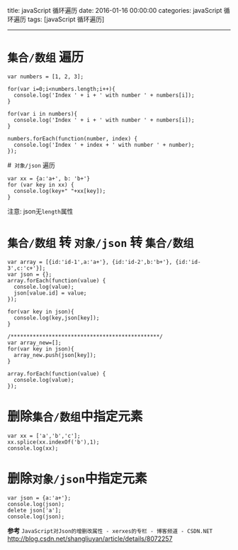 title: javaScript 循环遍历
date: 2016-01-16 00:00:00
categories: javaScript 循环遍历
tags: [javaScript 循环遍历]

---

# `集合/数组` 遍历
```
var numbers = [1, 2, 3];
 
for(var i=0;i<numbers.length;i++){
  console.log('Index ' + i + ' with number ' + numbers[i]);
}
 
for(var i in numbers){
  console.log('Index ' + i + ' with number ' + numbers[i]);
}
 
numbers.forEach(function(number, index) {
  console.log('Index ' + index + ' with number ' + number);
});
```

#` 对象/json` 遍历
```
var xx = {a:'a+', b: 'b+'}
for (var key in xx) {
  console.log(key+" "+xx[key]);
}
```
注意: json无`length`属性

# `集合/数组`  转 `对象/json` 转 `集合/数组`
```
var array = [{id:'id-1',a:'a+'}, {id:'id-2',b:'b+'}, {id:'id-3',c:'c+'}];
var json = {};
array.forEach(function(value) {
  console.log(value);
  json[value.id] = value;
});
 
for(var key in json){
  console.log(key,json[key]);
}
 
/***********************************************/
var array_new=[];
for(var key in json){
  array_new.push(json[key]);
}
 
array.forEach(function(value) {
  console.log(value);
});
```

# 删除`集合/数组`中指定元素
```
var xx = ['a','b','c'];
xx.splice(xx.indexOf('b'),1);
console.log(xx);
```

# 删除`对象/json`中指定元素
```
var json = {a:'a+'};
console.log(json);
delete json['a'];
console.log(json);
```
**参考**
`JavaScript对Json的增删改属性 - xerxes的专栏 - 博客频道 - CSDN.NET`
http://blog.csdn.net/shangliuyan/article/details/8072257

<!-- more -->
